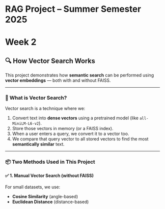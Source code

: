 # RAG Project – Summer Semester 2025

# Week 2
## 🔍 How Vector Search Works

This project demonstrates how **semantic search** can be performed using **vector embeddings** — both with and without FAISS.

---

### 🧠 What is Vector Search?

Vector search is a technique where we:
1. Convert text into **dense vectors** using a pretrained model (like `all-MiniLM-L6-v2`).
2. Store those vectors in memory (or a FAISS index).
3. When a user enters a query, we convert it to a vector too.
4. We compare that query vector to all stored vectors to find the most **semantically similar** text.

---

### 📦 Two Methods Used in This Project

#### ✅ 1. Manual Vector Search (without FAISS)
For small datasets, we use:
- **Cosine Similarity** (angle-based)
- **Euclidean Distance** (distance-based)

